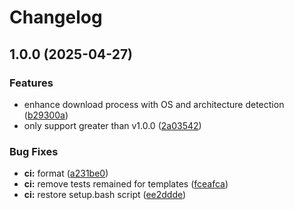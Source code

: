 # Changelog

## 1.0.0 (2025-04-27)


### Features

* enhance download process with OS and architecture detection ([b29300a](https://github.com/miztch/asdf-lambroll/commit/b29300af91a23d84b32d43e96a52b36b348f96e3))
* only support greater than v1.0.0 ([2a03542](https://github.com/miztch/asdf-lambroll/commit/2a0354234ce2bad0a410d0e63531dba6eee4f7af))


### Bug Fixes

* **ci:** format ([a231be0](https://github.com/miztch/asdf-lambroll/commit/a231be0e3ad295440d45ef351f59fb723f58ae92))
* **ci:** remove tests remained for templates ([fceafca](https://github.com/miztch/asdf-lambroll/commit/fceafca07d5bc5800bde3ba20008eb751ea8cb86))
* **ci:** restore setup.bash script ([ee2ddde](https://github.com/miztch/asdf-lambroll/commit/ee2ddde4e16fdf41c60509b4e77eaba6b85c5d4e))
